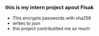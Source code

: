 ### this is my intern project apout Flsak
- This encrypts passwords with sha256
- writes to json
- this project contributited me so much
